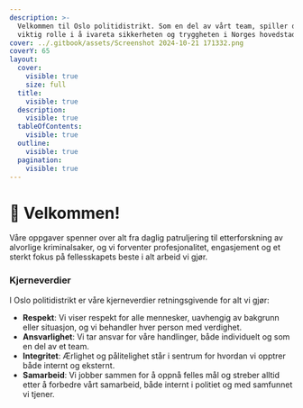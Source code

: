 ```yaml
---
description: >-
  Velkommen til Oslo politidistrikt. Som en del av vårt team, spiller du en
  viktig rolle i å ivareta sikkerheten og tryggheten i Norges hovedstad.
cover: ../.gitbook/assets/Screenshot 2024-10-21 171332.png
coverY: 65
layout:
  cover:
    visible: true
    size: full
  title:
    visible: true
  description:
    visible: true
  tableOfContents:
    visible: true
  outline:
    visible: true
  pagination:
    visible: true
---
```


# 👋 Velkommen!

Våre oppgaver spenner over alt fra daglig patruljering til etterforskning av alvorlige kriminalsaker, og vi forventer profesjonalitet, engasjement og et sterkt fokus på fellesskapets beste i alt arbeid vi gjør.



### **Kjerneverdier**

I Oslo politidistrikt er våre kjerneverdier retningsgivende for alt vi gjør:

* **Respekt**: Vi viser respekt for alle mennesker, uavhengig av bakgrunn eller situasjon, og vi behandler hver person med verdighet.
* **Ansvarlighet**: Vi tar ansvar for våre handlinger, både individuelt og som en del av et team.
* **Integritet**: Ærlighet og pålitelighet står i sentrum for hvordan vi opptrer både internt og eksternt.
* **Samarbeid**: Vi jobber sammen for å oppnå felles mål og streber alltid etter å forbedre vårt samarbeid, både internt i politiet og med samfunnet vi tjener.

